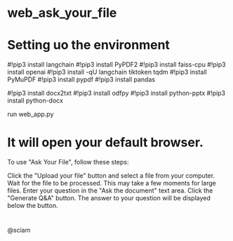 # web_ask_your_file


# Setting uo the environment
#!pip3 install langchain 
#!pip3 install PyPDF2 
#!pip3 install faiss-cpu 
#!pip3 install openai
#!pip3 install -qU langchain tiktoken tqdm
#!pip3 install PyMuPDF
#!pip3 install pypdf
#!pip3 install pandas

#!pip3 install docx2txt
#!pip3 install odfpy
#!pip3 install python-pptx
#!pip3 install python-docx


run web_app.py
# It will open your default browser.

To use "Ask Your File", follow these steps:

Click the "Upload your file" button and select a file from your computer.
Wait for the file to be processed. This may take a few moments for large files.
Enter your question in the "Ask the document" text area.
Click the "Generate Q&A" button.
The answer to your question will be displayed below the button.

# 
@sciam 
